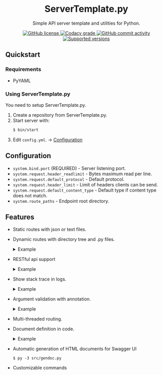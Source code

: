 <div align="center">
  <h1>ServerTemplate.py</h1>
  <p>Simple API server template and utilities for Python.</p>
  <a href="https://github.com/P2P-Develop/ServerTemplate.py/blob/main/LICENSE">
    <img alt="GitHub license" src="https://img.shields.io/github/license/P2P-Develop/ServerTemplate.py?style=flag-square">
  </a>
  <a href="https://www.codacy.com/gh/P2P-Develop/ServerTemplate.py/dashboard?utm_source=github.com&amp;utm_medium=referral&amp;utm_content=P2P-Develop/ServerTemplate.py&amp;utm_campaign=Badge_Grade">
    <img alt="Codacy grade" src="https://img.shields.io/codacy/grade/91a6fa96fccf431c8c89fa2181dce966?style=flat-square">
  </a>
  <a href="https://github.com/P2P-Develop/ServerTemplate.py/commits">
    <img alt="GitHub commit activity" src="https://img.shields.io/github/commit-activity/m/P2P-Develop/ServerTemplate.py?style=flat-square">  
  </a>
  <a href="https://www.python.org/downloads/">
    <img alt="Supported versions" src="https://img.shields.io/badge/python-3.7%7C3.8%7C3.9-%234584b6?style=flat-square">
  </a>
</div>

## Quickstart

### Requirements

- PyYAML

### Using ServerTemplate.py

You need to setup ServerTemplate.py.

1. Create a repository from ServerTemplate.py.
2. Start server with:
    ```bash
    $ bin/start
    ```
3. Edit `config.yml`. -> [Configuration](#Configuration)

## Configuration

- `system.bind.port` (REQUIRED) - Server listening port.
- `system.request.header_readlimit` - Bytes maximum read per line.
- `system.request.default_protocol` - Default protocol.
- `system.request.header_limit` - Limit of headers clients can be send.
- `system.request.default_content_type` - Default type if content type does not match.
- `system.route_paths` - Endpoint root directory.


## Features

- Static routes with json or text files.
- Dynamic routes with directory tree and .py files.
  <details>
    <summary>Example</summary>
  
    ```
      /
      ├── _.py <- this is index file.
      ├── api
      │   ├── user.py
      │   └── post.py
      ├── articles
      │   ├── a.py
      │   └── __.py
      ├── download
      │   └── ___.py
      ├── video
      │   └── __
      │    ├── watch.py
      │    └── info.py
      └── example.py
    ```

    In this example, you can make a route of `/api/user`.  
    Also, you can make a route of `/download/path/to/foo.bar` and you can make a route of `/articles/foobar`.  
    `__` supports only one path component and can be used multiple times, but cannot contain `/`.
    You can also use `__` for directories.  
    `___.py` cannot be used more than once, but it can contain `/`. The directory where `___.py` is placed cannot contain any other files.
  </details>
- RESTful api support
  <details>
    <summary>Example</summary>

  ```python
  # /user/__.py
  @http("GET", args=(Argument("user_id", "string", "path")))
  def handle(handler, params):
      pass
  
  @http("PUT|DELETE", args=(Argument("user_id", "string", "path"), 
                            Argument("user_name", "string", "query"),
                            Argument("data", "int", "body")))
  def handle(handler, params):
      pass
  
  @http(Method.PATCH & Method.HEAD, args=(Argument("user_id", "string", "path"))
  def handle(handler, params):
      pass
  ```
  </details>
- Show stack trace in logs.
  <details>
    <summary>Example</summary>

  ```python
  [00:00:00 WARN] Unexpected exception while handling client request resource /example
        at server.handler.dynamic_handle(handler.py:133): handler.handle(self, path, params)
        at _context(py:194): if missing(handler, params, args):
        at missing(py:43): diff = search_missing(fields, require)
  Caused by: AttributeError: 'tuple' object has no attribute 'remove'
        at search_missing(py:66): require.remove(key)
  ```

  </details>

- Argument validation with annotation.
  <details>
    <summary>Example</summary>

    ```python
        
    from endpoint import *
    impport route 
    @http("GET", args=(
        Argument("text", "str", "query", maximum=32),
        Argument("count", "int", "query", minimum=1, maximum=100)),
    require_auth=False)
    def handle(handler, path, params):
        q = params["text"] * params["count"]
        route.success(handler, 200, q)

    ```
  </details>
- Multi-threaded routing.
- Document definition in code.
  <details>
    <summary>Example</summary>
  
    ```python
        from endpoint import *
        @http("GET", args=(
        Argument("text", "str", "path", maximum=32,
                       doc=Document(summary="Input text.")),
        Argument("count", "int", "path", minimum=1, maximum=100,
                       doc=Document(summary="Multiple count."))),
                require_auth=False,
                docs=Document("Repeats the string specified with text.",
                                    types="application/json",
                                    responses=[
                                        Response(200, "Successful response.", {
                                            "success": True,
                                            "result": "Hello, world!"
                                        })
                                    ]))
    ```
  
  </details>
  
- Automatic generation of HTML documents for Swagger UI
  ```console
  $ py -3 src/gendoc.py
  ```
- Customizable commands
